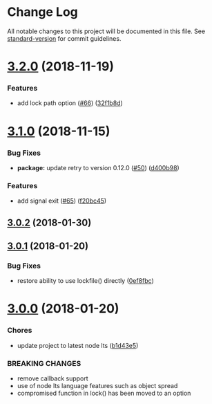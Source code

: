 # Change Log

All notable changes to this project will be documented in this file. See [standard-version](https://github.com/conventional-changelog/standard-version) for commit guidelines.

<a name="3.2.0"></a>
# [3.2.0](https://github.com/moxystudio/node-proper-lockfile/compare/v3.1.0...v3.2.0) (2018-11-19)


### Features

* add lock path option ([#66](https://github.com/moxystudio/node-proper-lockfile/issues/66)) ([32f1b8d](https://github.com/moxystudio/node-proper-lockfile/commit/32f1b8d))



<a name="3.1.0"></a>
# [3.1.0](https://github.com/moxystudio/node-proper-lockfile/compare/v3.0.2...v3.1.0) (2018-11-15)


### Bug Fixes

* **package:** update retry to version 0.12.0 ([#50](https://github.com/moxystudio/node-proper-lockfile/issues/50)) ([d400b98](https://github.com/moxystudio/node-proper-lockfile/commit/d400b98))


### Features

* add signal exit ([#65](https://github.com/moxystudio/node-proper-lockfile/issues/65)) ([f20bc45](https://github.com/moxystudio/node-proper-lockfile/commit/f20bc45))



<a name="3.0.2"></a>
## [3.0.2](https://github.com/moxystudio/node-proper-lockfile/compare/v3.0.1...v3.0.2) (2018-01-30)



<a name="3.0.1"></a>
## [3.0.1](https://github.com/moxystudio/node-proper-lockfile/compare/v3.0.0...v3.0.1) (2018-01-20)


### Bug Fixes

* restore ability to use lockfile() directly ([0ef8fbc](https://github.com/moxystudio/node-proper-lockfile/commit/0ef8fbc))



<a name="3.0.0"></a>
# [3.0.0](https://github.com/moxystudio/node-proper-lockfile/compare/v2.0.1...v3.0.0) (2018-01-20)


### Chores

* update project to latest node lts ([b1d43e5](https://github.com/moxystudio/node-proper-lockfile/commit/b1d43e5))


### BREAKING CHANGES

* remove callback support
* use of node lts language features such as object spread
* compromised function in lock() has been moved to an option
